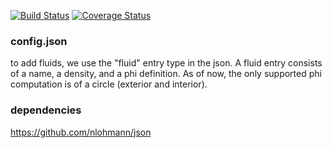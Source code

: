 [![Build Status](https://travis-ci.com/bpatmiller/gfm2d.svg?branch=master)](https://travis-ci.com/bpatmiller/gfm2d)
[![Coverage Status](https://coveralls.io/repos/github/bpatmiller/gfm2d/badge.svg?branch=master)](https://coveralls.io/github/bpatmiller/gfm2d?branch=master)

### config.json

to add fluids, we use the "fluid" entry type in the json. A fluid entry consists of a name,
a density, and a phi definition. As of now, the only supported phi computation is of a circle
(exterior and interior).


### dependencies
https://github.com/nlohmann/json
